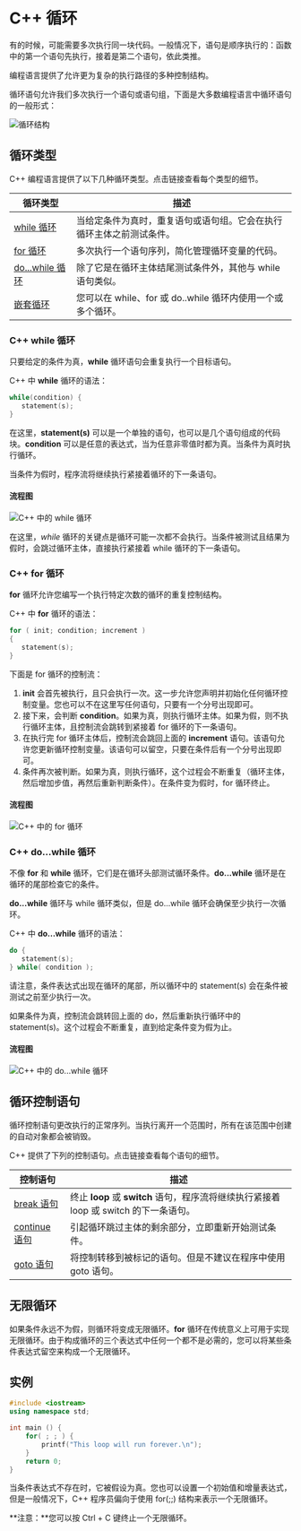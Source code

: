 # C++ 循环

有的时候，可能需要多次执行同一块代码。一般情况下，语句是顺序执行的：函数中的第一个语句先执行，接着是第二个语句，依此类推。

编程语言提供了允许更为复杂的执行路径的多种控制结构。

循环语句允许我们多次执行一个语句或语句组，下面是大多数编程语言中循环语句的一般形式：

![循环结构](https://www.runoob.com/wp-content/uploads/2015/12/loop.png)

## 循环类型

C++ 编程语言提供了以下几种循环类型。点击链接查看每个类型的细节。

| 循环类型                                                                                            | 描述                                       |
| ----------------------------------------------------------------------------------------------- | ---------------------------------------- |
| [while 循环](https://www.runoob.com/cplusplus/cpp-while-loop.html "C++ 中的 while 循环")              | 当给定条件为真时，重复语句或语句组。它会在执行循环主体之前测试条件。       |
| [for 循环](https://www.runoob.com/cplusplus/cpp-for-loop.html "C++ 中的 for 循环")                    | 多次执行一个语句序列，简化管理循环变量的代码。                  |
| [do...while 循环](https://www.runoob.com/cplusplus/cpp-do-while-loop.html "C++ 中的 do...while 循环") | 除了它是在循环主体结尾测试条件外，其他与 while 语句类似。         |
| [嵌套循环](https://www.runoob.com/cplusplus/cpp-nested-loops.html "C++ 中的嵌套循环")                     | 您可以在 while、for 或 do..while 循环内使用一个或多个循环。 |

### C++ while 循环
只要给定的条件为真，**while** 循环语句会重复执行一个目标语句。

C++ 中 **while** 循环的语法：
```cpp
while(condition) {
   statement(s);
}
```

在这里，**statement(s)** 可以是一个单独的语句，也可以是几个语句组成的代码块。**condition** 可以是任意的表达式，当为任意非零值时都为真。当条件为真时执行循环。

当条件为假时，程序流将继续执行紧接着循环的下一条语句。

#### 流程图

![C++ 中的 while 循环](https://www.runoob.com/wp-content/uploads/2014/09/BFE13459-897C-41A5-AE94-D71B0CA50FB6.jpg)

在这里，_while_ 循环的关键点是循环可能一次都不会执行。当条件被测试且结果为假时，会跳过循环主体，直接执行紧接着 while 循环的下一条语句。

### C++ for 循环


**for** 循环允许您编写一个执行特定次数的循环的重复控制结构。

C++ 中 **for** 循环的语法：

```cpp
for ( init; condition; increment )
{
   statement(s);
}
```

下面是 for 循环的控制流：

1. **init** 会首先被执行，且只会执行一次。这一步允许您声明并初始化任何循环控制变量。您也可以不在这里写任何语句，只要有一个分号出现即可。
2. 接下来，会判断 **condition**。如果为真，则执行循环主体。如果为假，则不执行循环主体，且控制流会跳转到紧接着 for 循环的下一条语句。
3. 在执行完 for 循环主体后，控制流会跳回上面的 **increment** 语句。该语句允许您更新循环控制变量。该语句可以留空，只要在条件后有一个分号出现即可。
4. 条件再次被判断。如果为真，则执行循环，这个过程会不断重复（循环主体，然后增加步值，再然后重新判断条件）。在条件变为假时，for 循环终止。

#### 流程图

![C++ 中的 for 循环](https://www.runoob.com/wp-content/uploads/2014/09/69978E61-0BA5-4D66-A115-D3AD15B16F47.jpg)

### C++ do...while 循环

不像 **for** 和 **while** 循环，它们是在循环头部测试循环条件。**do...while** 循环是在循环的尾部检查它的条件。

**do...while** 循环与 while 循环类似，但是 do...while 循环会确保至少执行一次循环。

C++ 中 **do...while** 循环的语法：

```cpp
do {
   statement(s);
} while( condition );
```

请注意，条件表达式出现在循环的尾部，所以循环中的 statement(s) 会在条件被测试之前至少执行一次。

如果条件为真，控制流会跳转回上面的 do，然后重新执行循环中的 statement(s)。这个过程会不断重复，直到给定条件变为假为止。

#### 流程图

![C++ 中的 do...while 循环](https://www.runoob.com/wp-content/uploads/2014/09/B2FE1EC7-6477-439B-8F50-82D537673799.jpg)

## 循环控制语句

循环控制语句更改执行的正常序列。当执行离开一个范围时，所有在该范围中创建的自动对象都会被销毁。

C++ 提供了下列的控制语句。点击链接查看每个语句的细节。

| 控制语句                                                                                             | 描述                                                            |
| ------------------------------------------------------------------------------------------------ | ------------------------------------------------------------- |
| [break 语句](https://www.runoob.com/cplusplus/cpp-break-statement.html "C++ 中的 break 语句")          | 终止 **loop** 或 **switch** 语句，程序流将继续执行紧接着 loop 或 switch 的下一条语句。 |
| [continue 语句](https://www.runoob.com/cplusplus/cpp-continue-statement.html "C++ 中的 continue 语句") | 引起循环跳过主体的剩余部分，立即重新开始测试条件。                                     |
| [goto 语句](https://www.runoob.com/cplusplus/cpp-goto-statement.html "C++ 中的 goto 语句")             | 将控制转移到被标记的语句。但是不建议在程序中使用 goto 语句。                             |

  

## 无限循环

如果条件永远不为假，则循环将变成无限循环。**for** 循环在传统意义上可用于实现无限循环。由于构成循环的三个表达式中任何一个都不是必需的，您可以将某些条件表达式留空来构成一个无限循环。

## 实例

```cpp
#include <iostream> 
using namespace std; 

int main () { 
	for( ; ; ) { 
		printf("This loop will run forever.\n"); 
	}
	return 0; 
}
```

当条件表达式不存在时，它被假设为真。您也可以设置一个初始值和增量表达式，但是一般情况下，C++ 程序员偏向于使用 for(;;) 结构来表示一个无限循环。

**注意：**您可以按 Ctrl + C 键终止一个无限循环。